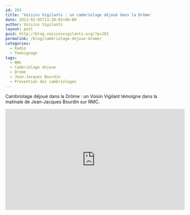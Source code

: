 ```yaml
---
id: 203
title: 'Voisins Vigilants : un cambriolage déjoué dans la Drôme'
date: 2013-02-05T13:20:02+00:00
author: Voisins Vigilants
layout: post
guid: http://blog.voisinsvigilants.org/?p=203
permalink: /blog/cambriolage-dejoue-drome/
categories:
  - Radio
  - Temoignage
tags:
  - RMC
  - Cambriolage dejoue
  - Drome
  - Jean-Jacques Bourdin
  - Prevention des cambriolages
---
```

Cambriolage déjoué dans la Drôme : un Voisin Vigilant témoigne dans la matinale de Jean-Jacques Bourdin sur RMC.

<iframe width="560" height="315" src="https://www.youtube.com/embed/V887d-VaWqs" frameborder="0" allow="accelerometer; autoplay; encrypted-media; gyroscope; picture-in-picture" allowfullscreen></iframe>
